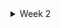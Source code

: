 <details>
  <summary>Week 2</summary>
  
  <details>
    <summary>1) Understanding how to measure CPU performance</summary>
    
    Content related to measuring CPU performance goes here.
  </details>
  
  <details>
    <summary>2) RISC-V architecture</summary>
    
    Content related to RISC-V architecture goes here.
  </details>
  
  <details>
    <summary>3) Task 3</summary>
    
    - Verify all the C code (counter, matrix multiplication, ALU code) using RISC-V compiler and spike output.
    Note: all c program are available in 

      1) [Counter](../week1/part_a/counter.c)
      
      2) [Matrix Multiplication](../week1/part_a/matrix_multiplication.c)
      
      3) [ALU](../week1/part_a/alu.c)
      
    ## Measure CPU performance of all the programs mentioned above using either Godbolt or RISC-V disassembler.
  </details>
</details>
